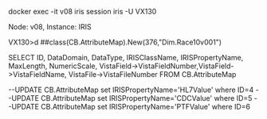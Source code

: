 docker exec -it v08 iris session iris -U VX130

Node: v08, Instance: IRIS

VX130>d ##class(CB.AttributeMap).New(376,"Dim.Race10v001")



SELECT 
ID, DataDomain, DataType, IRISClassName, IRISPropertyName, MaxLength, NumericScale, VistaField->VistaFieldNumber,VistaField->VistaFieldName, VistaFile->VistaFileNumber
FROM CB.AttributeMap


--UPDATE  CB.AttributeMap set IRISPropertyName='HL7Value' where ID=4
--UPDATE  CB.AttributeMap set IRISPropertyName='CDCValue' where ID=5
--UPDATE  CB.AttributeMap set IRISPropertyName='PTFValue' where ID=6

